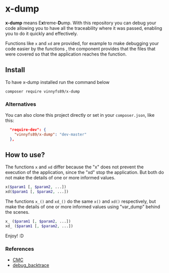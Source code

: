x-dump
=====

**x-dump** means E**x**treme-**D**ump. With this repository you can debug your code allowing you to have all the traceability where it was passed, enabling you to do it quickly and effectively.

Functions like `x` and `xd` are provided, for example to make debugging your code easier
by the functions , the component provides that the files that were covered so that the application reaches the function.

## Install

To have x-dump installed run the command below

```console
composer require vinnyfs89/x-dump
```

### Alternatives

You can also clone this project directly or set in your `composer.json`, like this:

```json
  "require-dev": {
    "vinnyfs89/x-dump": "dev-master"
  },
```

## How to use?

The functions `x` and `xd` differ because the "x" does not prevent the execution of the application, since the "xd" stop the application. But both do not make the details of one or more informed values.

```php
x($param1 [, $param2, ...])
xd($param1 [, $param2, ...])
```

The functions `x_()` and `xd_()` do the same `x()` and `xd()` respectively, but make the details of one or more informed values using "var_dump" behind the scenes.

```php
x_ ($param1 [, $param2, ...])
xd_ ($param1 [, $param2, ...])
```

Enjoy!
:D

### References
- [CMC](https://github.com/devbrotherhood/cmc)
- [debug_backtrace](https://www.php.net/manual/pt_BR/function.debug-backtrace.php)
